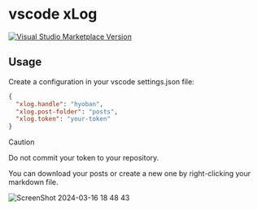 # vscode xLog

<a href="https://marketplace.visualstudio.com/items?itemName=hyoban.xlog" target="__blank"><img src="https://img.shields.io/visual-studio-marketplace/v/hyoban.xlog.svg?color=eee&amp;label=VS%20Code%20Marketplace&logo=visual-studio-code" alt="Visual Studio Marketplace Version" /></a>

## Usage

Create a configuration in your vscode settings.json file:

```json
{
  "xlog.handle": "hyoban",
  "xlog.post-folder": "posts",
  "xlog.token": "your-token"
}
```

> [!CAUTION]
> Do not commit your token to your repository.

You can download your posts or create a new one by right-clicking your markdown file.

![ScreenShot 2024-03-16 18 48 43](https://github.com/hyoban/vscode-xlog/assets/38493346/8a11c04d-59c5-4faf-b13a-8a36e83b57da)
